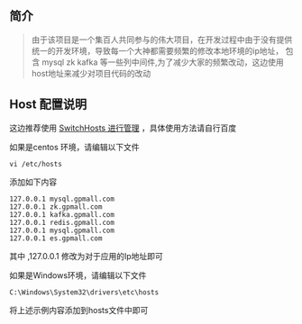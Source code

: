 ## 简介
> 由于该项目是一个集百人共同参与的伟大项目，在开发过程中由于没有提供统一的开发环境，导致每一个大神都需要频繁的修改本地环境的ip地址，
包含 mysql zk kafka 等一些列中间件,为了减少大家的频繁改动，这边使用host地址来减少对项目代码的改动

## Host 配置说明 
这边推荐使用 [SwitchHosts 进行管理](https://oldj.github.io/SwitchHosts/) ，具体使用方法请自行百度

如果是centos 环境，请编辑以下文件
```
vi /etc/hosts
```

添加如下内容 
```
127.0.0.1 mysql.gpmall.com
127.0.0.1 zk.gpmall.com
127.0.0.1 kafka.gpmall.com
127.0.0.1 redis.gpmall.com
127.0.0.1 mysql.gpmall.com
127.0.0.1 es.gpmall.com
```

其中 ,127.0.0.1 修改为对于应用的Ip地址即可

如果是Windows环境，请编辑以下文件
```
C:\Windows\System32\drivers\etc\hosts
```
将上述示例内容添加到hosts文件中即可
